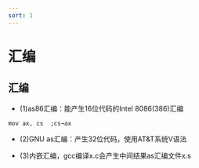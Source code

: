 ```yaml
---
sort: 1
---
```

# 汇编


## 汇编

- (1)as86汇编：能产生16位代码的Intel 8086(386)汇编
```
mov ax, cs  ;cs→ax
```

- (2)GNU as汇编：产生32位代码，使用AT&T系统V语法

- (3)内嵌汇编，gcc编译x.c会产生中间结果as汇编文件x.s


